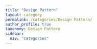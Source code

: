```yaml
---
title: "Design Pattern"
layout: category
permalink: /categories/Design Pattern/
author_profile: true
taxonomy: Design Pattern
sidebar:
  nav: "categories"
---
```

